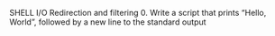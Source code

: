 SHELL I/O Redirection and filtering
0. Write a script that prints “Hello, World”, followed by a new line to the standard output
